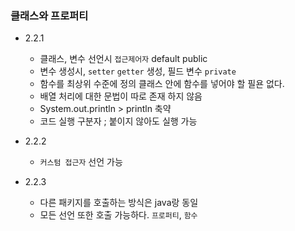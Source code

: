 ### 클래스와 프로퍼티
- 2.2.1
  - 클래스, 변수 선언시 `접근제어자` default public
  - 변수 생성시, `setter` `getter` 생성, 필드 변수 `private`
  - 함수를 최상위 수준에 정의
    클래스 안에 함수를 넣어야 할 필욘 없다.
  - 배열 처리에 대한 문법이 따로 존재 하지 않음
  - System.out.println > println 축약 
  - 코드 실행 구분자 ; 붙이지 않아도 실행 가능

- 2.2.2
  - `커스텀 접근자` 선언 가능

- 2.2.3
  - 다른 패키지를 호출하는 방식은 java랑 동일
  - 모든 선언 또한 호출 가능하다. `프로퍼티`, `함수`
    
    


    
    